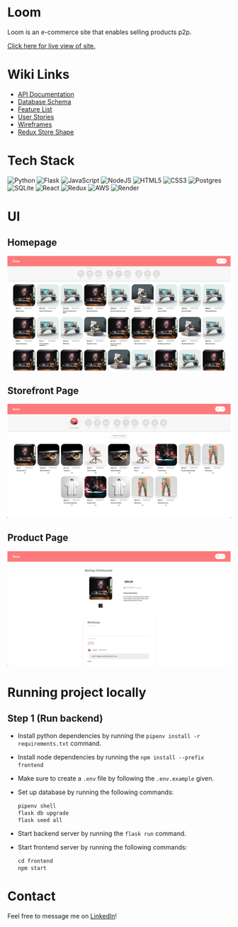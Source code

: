 # Loom

Loom is an e-commerce site that enables selling products p2p.

[Click here for live view of site.](https://gather.city)

# Wiki Links
  * [API Documentation](https://github.com/cgrq/Loom/wiki/API-Documentation)
  * [Database Schema](https://github.com/cgrq/Loom/wiki/Database-Schema)
  * [Feature List](https://github.com/cgrq/Loom/wiki/Features)
  * [User Stories](https://github.com/cgrq/Loom/wiki/User-Stories)
  * [Wireframes](https://github.com/cgrq/Loom/wiki/Wireframes)
  * [Redux Store Shape](https://github.com/cgrq/Loom/wiki/Redux-Store-Shape)

# Tech Stack

![Python](https://img.shields.io/badge/python-3670A0?style=for-the-badge&logo=python&logoColor=ffdd54)
![Flask](https://img.shields.io/badge/flask-%23000.svg?style=for-the-badge&logo=flask&logoColor=white)
![JavaScript](https://img.shields.io/badge/javascript-%23323330.svg?style=for-the-badge&logo=javascript&logoColor=%23F7DF1E)
![NodeJS](https://img.shields.io/badge/node.js-6DA55F?style=for-the-badge&logo=node.js&logoColor=white)
![HTML5](https://img.shields.io/badge/html5-%23E34F26.svg?style=for-the-badge&logo=html5&logoColor=white)
![CSS3](https://img.shields.io/badge/css3-%231572B6.svg?style=for-the-badge&logo=css3&logoColor=white)
![Postgres](https://img.shields.io/badge/postgres-%23316192.svg?style=for-the-badge&logo=postgresql&logoColor=white)
![SQLite](https://img.shields.io/badge/sqlite-%2307405e.svg?style=for-the-badge&logo=sqlite&logoColor=white)
![React](https://img.shields.io/badge/react-%2320232a.svg?style=for-the-badge&logo=react&logoColor=%2361DAFB)
![Redux](https://img.shields.io/badge/redux-%23593d88.svg?style=for-the-badge&logo=redux&logoColor=white)
![AWS](https://img.shields.io/badge/AWS-%23FF9900.svg?style=for-the-badge&logo=amazon-aws&logoColor=white)
![Render](https://img.shields.io/badge/Render-%46E3B7.svg?style=for-the-badge&logo=render&logoColor=white)

# UI

## Homepage

![home page](assets/docs/loom-ui.png)

## Storefront Page

![storefront](assets/docs/storefront-ui.png)

## Product Page

![product](assets/docs/product-ui.png)

# Running project locally

## Step 1 (Run backend)

* Install python dependencies by running the `pipenv install -r requirements.txt` command.

* Install node dependencies by running the `npm install --prefix frontend`

* Make sure to create a `.env` file by following the `.env.example` given.

* Set up database by running the following commands:

   ```
   pipenv shell
   flask db upgrade
   flask seed all
   ```

* Start backend server by running the `flask run` command.

* Start frontend server by running the following commands:
   ```
   cd frontend
   npm start
   ```

# Contact

Feel free to message me on [LinkedIn](https://www.linkedin.com/in/c--r/)!
